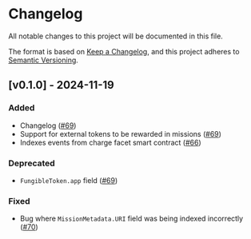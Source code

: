 # Changelog

All notable changes to this project will be documented in this file.

The format is based on [Keep a Changelog](https://keepachangelog.com/en/1.1.0/),
and this project adheres to [Semantic Versioning](https://semver.org/spec/v2.0.0.html).


## [v0.1.0] - 2024-11-19

### Added

- Changelog ([#69](https://github.com/open-format/subgraph/pull/69))
- Support for external tokens to be rewarded in missions ([#69](https://github.com/open-format/subgraph/pull/69))
- Indexes events from charge facet smart contract ([#66](https://github.com/open-format/subgraph/pull/69))

### Deprecated

- `FungibleToken.app` field ([#69](https://github.com/open-format/subgraph/pull/69))

### Fixed

- Bug where `MissionMetadata.URI` field was being indexed incorrectly ([#70](https://github.com/open-format/subgraph/pull/70))
